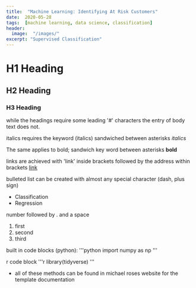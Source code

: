 ```yaml
---
title:  "Machine Learning: Identifying At Risk Customers"
date:  2020-05-28
tags:  [machine learning, data science, classification]
header:  
  image:  "/images/"
excerpt: "Supervised Classification"
---
```


# H1 Heading

## H2 Heading

### H3 Heading

while the headings require some leading '#' characters the entry of body text does not.

italics requires the keyword (italics) sandwiched between asterisks *italics*

The same applies to bold; sandwich key word between asterisks **bold**

links are achieved with 'link' inside brackets followed by the address within brackets [link](https://github.com)

bulleted list can be created with almost any special character (dash, plus sign)
+ Classification
+ Regression

number followed by . and a space
1. first
2. second
3. third

built in code blocks (python):
'''python
    import numpy as np
'''

r code block
'''r
  library(tidyverse)
'''

* all of these methods can be found in michael roses website for the template documentation
